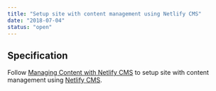 ```yaml
---
title: "Setup site with content management using Netlify CMS"
date: "2018-07-04"
status: "open"
---
```

## Specification

Follow [Managing Content with Netlify CMS](https://www.gatsbyjs.org/docs/netlify-cms/) to setup site with content management using [Netlify CMS](https://github.com/netlify/netlify-cms).
